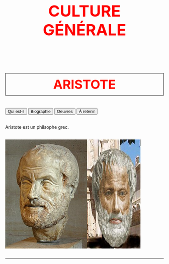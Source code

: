 <meta chartes="utf-8" />
<html>
 <head>
 <meta name="viewport" content="width=device-width, initial-scale=1">
 <link rel="stylesheet" href="https://www.w3schools.com/w3css/4/w3.css">
 
 <style>
    #para1{
        font-size:50px;
        text-align:center;
        color:red;
    }
      #p1{
        font-size:60px;
        text-align:center;
        color:black;
    }
    #para2{
        font-size:30px;
        text-align:center;
        color:red;
    }
    #para3{
        font-size:20px;
        text-align:left;
        color:#000000;
    }
    #para4{
        font-size:20px;
        text-align:left;
        color:#00FF00;
    }
    #para5{
        font-size:40px;
        text-align:center;
        color:#FF1000;
    }
    #p5{
        font-size:40px;
        color:#FF1000;
    }
    #para6{
        font-size:20px;
        text-align:left;
        color:#13A640;
    }
     #para7{
        font-size:30px;
        text-align:center;
        color:#C100AA;
    }
    #para8{
        font-size:30px;
        text-align:left;
        color:#FF0000;
    }
    #para9{
        font-size:20px;
        text-align:right;
        color:#000000;
    }
     #para10{
        font-size:20px;
        text-align:right;
        color:#FF0000;
        background-color:yellow;
    }
    mark{
        background-color:yellow;
        color:black;
    }
    #m1{
        background-color:#FFDCDA;
        color: black;
    }
    #m2{
        background-color:#8FFF6D;
        color: black;
    }
    #m3{
         background-color:#C1FFFC;
        color: black;
    }
    #m4{
        background-color:#00FFFF;
        color:black;
    }
    #p1{
        text-align:center;
    }
    #p2{
        font-size:20px;
        text-align:center;
    }
   
 </style></head>

 <body>
 <h1 id="para1">CULTURE GÉNÉRALE </h1>
 <br> <br>

<div class="w3-container">
  <div class="w3-padding"> <p id="para5" style="border: 1px solid black; padding: 10px;"><b>ARISTOTE </b></p></div>

  <div class="w3-bar w3-black">
    <button class="w3-bar-item w3-button tablink w3-red" onclick="openCity(event,'1')">Qui est-il</button>
    <button class="w3-bar-item w3-button tablink" onclick="openCity(event,'2')">Biographie</button>
    <button class="w3-bar-item w3-button tablink" onclick="openCity(event,'3')">Oeuvres</button>
    <button class="w3-bar-item w3-button tablink" onclick="openCity(event,'4')">À retenir</button>
  </div>
  
  <div id="1" class="w3-container w3-border city">
   <br><p> Aristote est un philsophe grec. </p><br>
  <div style="display:flex"> 
    <img src="image/a1.jpg"> 
    <img src="image/a2.jpg"> 
 </div> 
  </div>

  <div id="2" class="w3-container w3-border city" style="display:none">
   <img src="image/a1.jpg" style="float:left;" /><img src="image/a2.jpg" style="float:left;" />
<div style="clear:both;"></div>
  </div>

  <div id="3" class="w3-container w3-border city" style="display:none">
  <p style="float:right"><img src="image/a1.jpg" style="float:left;" /><img src="image/a2.jpg" style="float:left;" />
<div style="clear:both;"></div></p>
 <p>blablablablablablablablablablablablablablablablablablablablablablablablablablablablablablablablablabla</p>
 <p>blabla</p>
    <h2>Tokyo</h2>
    <p>Tokyo is the capital of Japan.</p>
  </div>
  
  <div id="4" class="w3-container w3-border city" style="display:none">
    <h2>Tokyo</h2>
    <p>Tokyo is the capital of Japan.</p>
  </div>
</div>
<br><hr/>






 
 <script>
 function openCity(evt, cityName) {
  var i, x, tablinks;
  x = document.getElementsByClassName("city");
  for (i = 0; i < x.length; i++) {
    x[i].style.display = "none";
  }
  tablinks = document.getElementsByClassName("tablink");
  for (i = 0; i < x.length; i++) {
    tablinks[i].className = tablinks[i].className.replace(" w3-red", "");
  }
  document.getElementById(cityName).style.display = "block";
  evt.currentTarget.className += " w3-red";
 }
 </script>

 
  
 
 
  </body>
 
